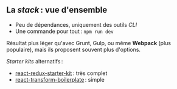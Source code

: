 ## La *stack* : vue d'ensemble

* Peu de dépendances, uniquement des outils *CLI*
* Une commande pour tout : ``npm run dev``

Résultat plus léger qu'avec Grunt, Gulp, ou même **Webpack** (plus populaire), mais ils proposent souvent plus d'options.

*Starter kits* alternatifs :

* [react-redux-starter-kit](https://github.com/davezuko/react-redux-starter-kit) : très complet
* [react-transform-boilerplate](https://github.com/gaearon/react-transform-boilerplate) : simple
